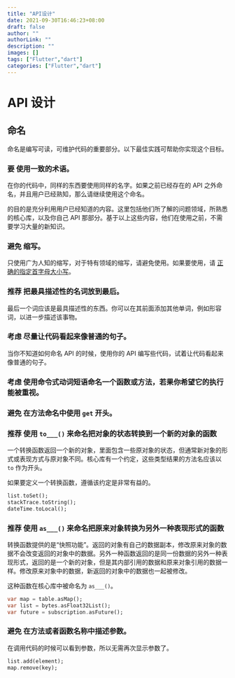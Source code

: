 ```yaml
---
title: "API设计"
date: 2021-09-30T16:46:23+08:00
draft: false
author: ""
authorLink: ""
description: ""
images: []
tags: ["Flutter","dart"]
categories: ["Flutter","dart"]
---
```

# API 设计

## 命名

命名是编写可读，可维护代码的重要部分。以下最佳实践可帮助你实现这个目标。

### **要** 使用一致的术语。

在你的代码中，同样的东西要使用同样的名字。如果之前已经存在的 API 之外命名，并且用户已经熟知，那么请继续使用这个命名。

的目的是充分利用用户已经知道的内容。这里包括他们所了解的问题领域，所熟悉的核心库，以及你自己 API 那部分。基于以上这些内容，他们在使用之前，不需要学习大量的新知识。

### **避免** 缩写。

只使用广为人知的缩写，对于特有领域的缩写，请避免使用。如果要使用，请 [正确的指定首字母大小写](https://dart.cn/guides/language/effective-dart/style#identifiers)。

### **推荐** 把最具描述性的名词放到最后。

最后一个词应该是最具描述性的东西。你可以在其前面添加其他单词，例如形容词，以进一步描述该事物。

### **考虑** 尽量让代码看起来像普通的句子。

当你不知道如何命名 API 的时候，使用你的 API 编写些代码，试着让代码看起来像普通的句子。

### **考虑** 使用命令式动词短语命名一个函数或方法，若果你希望它的执行能被重视。

### **避免** 在方法命名中使用 `get` 开头。

### **推荐** 使用 `to___()` 来命名把对象的状态转换到一个新的对象的函数

一个转换函数返回一个新的对象，里面包含一些原对象的状态，但通常新对象的形式或表现方式与原对象不同。核心库有一个约定，这些类型结果的方法名应该以 `to` 作为开头。

如果要定义一个转换函数，遵循该约定是非常有益的。

```dart
list.toSet();
stackTrace.toString();
dateTime.toLocal();
```

### **推荐** 使用 `as___()` 来命名把原来对象转换为另外一种表现形式的函数

转换函数提供的是“快照功能”。返回的对象有自己的数据副本，修改原来对象的数据不会改变返回的对象中的数据。另外一种函数返回的是同一份数据的另外一种表现形式，返回的是一个新的对象，但是其内部引用的数据和原来对象引用的数据一样。修改原来对象中的数据，新返回的对象中的数据也一起被修改。

这种函数在核心库中被命名为 `as___()`。

```dart
var map = table.asMap();
var list = bytes.asFloat32List();
var future = subscription.asFuture();
```

### **避免** 在方法或者函数名称中描述参数。

在调用代码的时候可以看到参数，所以无需再次显示参数了。

```dart
list.add(element);
map.remove(key);
```